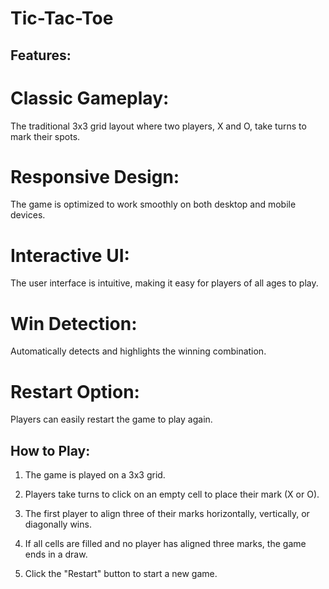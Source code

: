 # Tic-Tac-Toe

## Features:

# Classic Gameplay:
The traditional 3x3 grid layout where two players, X and O, take turns to mark their spots.
# Responsive Design:
The game is optimized to work smoothly on both desktop and mobile devices.
# Interactive UI:
The user interface is intuitive, making it easy for players of all ages to play.
# Win Detection:
Automatically detects and highlights the winning combination.
# Restart Option:
Players can easily restart the game to play again.

## How to Play:

1. The game is played on a 3x3 grid.

2. Players take turns to click on an empty cell to place their mark (X or O).

3. The first player to align three of their marks horizontally, vertically, or diagonally wins.

4. If all cells are filled and no player has aligned three marks, the game ends in a draw.

5. Click the "Restart" button to start a new game.

